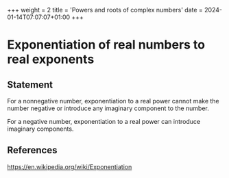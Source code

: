 +++
weight = 2
title = 'Powers and roots of complex numbers'
date = 2024-01-14T07:07:07+01:00
+++

# Exponentiation of real numbers to real exponents

## Statement

For a nonnegative number, exponentiation to a real power cannot make the number negative or introduce any imaginary component to the number.

For a negative number, exponentiation to a real power can introduce imaginary components.

## References

https://en.wikipedia.org/wiki/Exponentiation